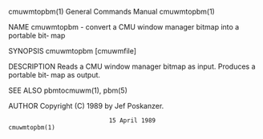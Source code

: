 cmuwmtopbm(1)              General Commands Manual              cmuwmtopbm(1)

NAME
       cmuwmtopbm  - convert a CMU window manager bitmap into a portable bit‐
       map

SYNOPSIS
       cmuwmtopbm [cmuwmfile]

DESCRIPTION
       Reads a CMU window manager bitmap as input.  Produces a portable  bit‐
       map as output.

SEE ALSO
       pbmtocmuwm(1), pbm(5)

AUTHOR
       Copyright (C) 1989 by Jef Poskanzer.

                                15 April 1989                   cmuwmtopbm(1)
